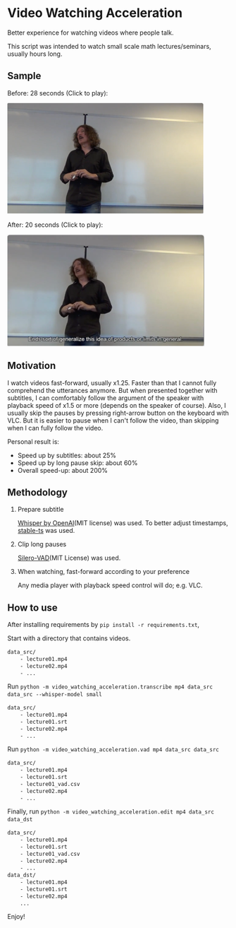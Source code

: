 # Video Watching Acceleration

Better experience for watching videos where people talk.

This script was intended to watch small scale math lectures/seminars, usually hours long.

## Sample

Before: 28 seconds (Click to play):

[![original](assets/original.png)](assets/original.mp4)

After: 20 seconds (Click to play):

[![processed](assets/processed.png)](assets/processed.mp4)


## Motivation

I watch videos fast-forward, usually x1.25. Faster than that I cannot fully comprehend the utterances anymore.
But when presented together with subtitles, I can comfortably follow the argument of the speaker with playback speed of x1.5 or more (depends on the speaker of course).
Also, I usually skip the pauses by pressing right-arrow button on the keyboard with VLC. But it is easier to pause when I can't follow the video, than skipping when I can fully follow the video.

Personal result is:
- Speed up by subtitles: about 25%
- Speed up by long pause skip: about 60%
- Overall speed-up: about 200%

## Methodology

1. Prepare subtitle

    [Whisper by OpenAI](https://github.com/openai/whisper)(MIT license) was used.
    To better adjust timestamps, [stable-ts](https://github.com/jianfch/stable-ts) was used.

2. Clip long pauses

    [Silero-VAD](https://github.com/snakers4/silero-vad)(MIT License) was used.

3. When watching, fast-forward according to your preference

    Any media player with playback speed control will do; e.g. VLC.

## How to use

After installing requirements by `pip install -r requirements.txt`,

Start with a directory that contains videos.

```
data_src/
    - lecture01.mp4
    - lecture02.mp4
    - ...
```

Run ```python -m video_watching_acceleration.transcribe mp4 data_src data_src --whisper-model small```

```
data_src/
    - lecture01.mp4
    - lecture01.srt
    - lecture02.mp4
    - ...
```

Run ```python -m video_watching_acceleration.vad mp4 data_src data_src```
```
data_src/
    - lecture01.mp4
    - lecture01.srt
    - lecture01_vad.csv
    - lecture02.mp4
    - ...
```

Finally, run ```python -m video_watching_acceleration.edit mp4 data_src data_dst```
```
data_src/
    - lecture01.mp4
    - lecture01.srt
    - lecture01_vad.csv
    - lecture02.mp4
    - ...
data_dst/
    - lecture01.mp4
    - lecture01.srt
    - lecture02.mp4
    ...
```

Enjoy!
